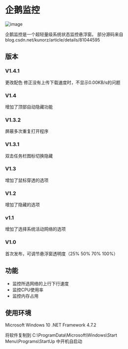 # 企鹅监控
![image](https://github.com/kingsznhone/Penguin-Monitor/blob/master/MDinfo.jpg)

企鹅监控是一个超轻量级系统状态监控悬浮窗。
部分源码来自 blog.csdn.net/kunorz/article/details/81044595

## 版本
### V1.4.1
更改配色
修正没有上传下载速度时，不显示0.00KB/s的问题
### V1.4
增加了顶部自动隐藏功能
### V1.3.2
屏蔽多次重复打开程序
### V1.3.1
双击任务栏图标切换隐藏
### V1.3 
增加了鼠标穿透的选项
### V1.2
增加了隐藏的选项
### v1.1
增加了选择系统活动网络的选项
### V1.0
首次发布，可调节悬浮窗透明度（25% 50% 70% 100%）

## 功能
- 监控所选网络的上行下行速度
- 监控CPU使用率
- 监控内存占用


## 使用环境 
Microsoft Windows 10 
.NET Framework 4.7.2

将软件复制到
C:\ProgramData\Microsoft\Windows\Start Menu\Programs\StartUp
中开机自启动
